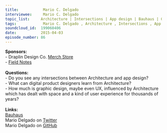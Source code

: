 ```yaml
--- 
title:           Mario C. Delgado 
interviewee:     Mario C. Delgado 
topic_list:     Architecture | Intersections | App design | Bauhaus | Graphic influence | UX | Designing space
tags:            Mario C. Delgado , Architecture , Intersections , App design , Bauhaus , Graphic influence , UX , Designing space
soundcloud_id:  199060406
date:           2015-04-03
episode_number: 86
---
```


<p class="show_notes_display"><b>Sponsors:<br></b>- Draplin Design Co. <a rel="nofollow" target="_blank" href="http://draplin.com/merch/">Merch Store</a><br>- <a rel="nofollow" target="_blank" href="http://fieldnotesbrand.com/">Field Notes</a><br><b><br>Questions:</b><br>- Do you see any intersections between Architecture and app design?<br>- What can digital product designers learn from Architecture?<br>- How much is graphic design, maybe even UX, influenced by Architecture which has dealt with space and a kind of user experience for thousands of years?<br><br><b>Links:<br></b><a rel="nofollow" target="_blank" href="http://en.wikipedia.org/wiki/Bauhaus">Bauhaus</a><br>Mario Delgado on <a rel="nofollow" target="_blank" href="https://twitter.com/mariodelgado">Twitter</a><br>Mario Delgado on <a rel="nofollow" target="_blank" href="https://github.com/mariodelgado">GitHub</a><br><br></p>
